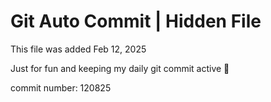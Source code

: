 # Git Auto Commit | Hidden File

This file was added Feb 12, 2025

Just for fun and keeping my daily git commit active 🤪

commit number: 120825
